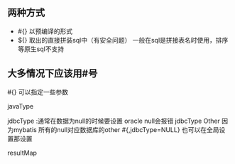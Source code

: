 ## 两种方式
- #{}
以预编译的形式 
- ${}
取出的直接拼装sql中（有安全问题） 
一般在sql是拼接表名时使用，排序等原生sql不支持

## 大多情况下应该用#号
#{} 可以指定一些参数  

javaType

jdbcType :通常在数据为null的时候要设置
oracle null会报错 jdbcType Other 因为mybatis 所有的null对应数据库的other
#{,jdbcType=NULL}
也可以在全局设置那设置
   <setting name="jdbcTypeForNull" value="NULL"></setting>

resultMap
